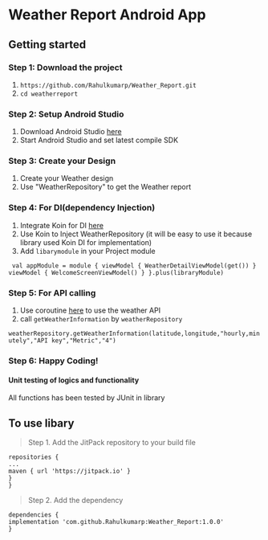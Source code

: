 # Weather Report Android App

## Getting started

### Step 1: Download the project
1. `https://github.com/Rahulkumarp/Weather_Report.git`
2. `cd weatherreport`

### Step 2: Setup Android Studio
1. Download Android Studio [here](https://developer.android.com/studio)
2. Start Android Studio and set latest compile SDK


### Step 3: Create your Design
1. Create your Weather design
2. Use "WeatherRepository" to get the Weather report

### Step 4: For DI(dependency Injection)
1. Integrate Koin for DI [here](https://insert-koin.io/docs/quickstart/android-viewmodel)
1. Use Koin to Inject WeatherRepository (it will be easy to  use it because library used Koin DI for implementation)
2. Add `libarymodule` in your Project module

  ` val appModule = module {
   viewModel { WeatherDetailViewModel(get()) }
   viewModel { WelcomeScreenViewModel() }
   }.plus(libraryModule)`

### Step 5: For API calling
1. Use coroutine [here](https://developer.android.com/kotlin/coroutines) to use the weather API 
2. call `getWeatherInformation` by `weatherRepository`

  `weatherRepository.getWeatherInformation(latitude,longitude,"hourly,minutely","API key","Metric","4")
   `

### Step 6: Happy Coding!


#### Unit testing of logics and functionality
All functions has been tested by JUnit in library 

## To use libary

> Step 1. Add the JitPack repository to your build file

```allprojects {
repositories {
...
maven { url 'https://jitpack.io' }
}
}
```

> Step 2. Add the dependency

```
dependencies {
implementation 'com.github.Rahulkumarp:Weather_Report:1.0.0'
}
```
